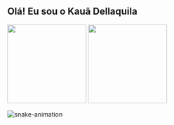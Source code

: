 ## Olá! Eu sou o Kauã Dellaquila 

<div>
  <img height="180cm" src="https://github-readme-stats.vercel.app/api?username=Dellaquila07&show_icons=true&theme=tokyonight">
  <img height="180cm" src="https://github-readme-stats.vercel.app/api/top-langs/?username=Dellaquila07&layout=compact&langs_count=16&theme=tokyonight">
</div>

![snake-animation]("https://github.com/Dellaquila07/Dellaquila07/blob/output/github-contribution-grid-snake.svg")
